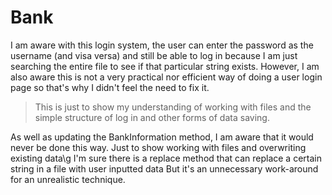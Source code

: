 # Bank

I am aware with this login system, the user can enter the password as the username (and visa versa)
and still be able to log in because I am just searching the entire file to see if that particular
string exists. However, I am also aware this is not a very practical nor efficient way of doing
a user login page so that's why I didn't feel the need to fix it.
> This is just to show my understanding of working with files and the simple structure of log in
and other forms of data saving.

As well as updating the BankInformation method, I am aware that it would never be done this way.
Just to show working with files and overwriting existing data\g
I'm sure there is a replace method that can replace a certain string in a file with user inputted data
But it's an unnecessary work-around for an unrealistic technique.
